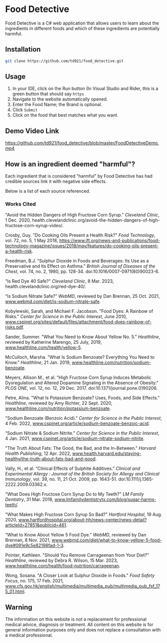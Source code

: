 # Food Detective

Food Detective is a C# web application that allows users to learn about the ingredients in different foods and which of these ingredients are potentially harmful.

## Installation

```bash
git clone https://github.com/td921/food_detective.git
```

## Usage
1. In your IDE, click on the Run button (In Visual Studio and Rider, this is a green button that should say ```https```
2. Navigate to the website automatically opened.
3. Enter the Food Name; the Brand is optional.
4. Click ```Submit```
5. Click on the food that best matches what you want.  

## Demo Video Link
https://github.com/td921/food_detective/blob/master/FoodDetectiveDemo.mp4

## How is an ingredient deemed "harmful"?   

Each ingredient that is considered "harmful" by Food Detective has had credible sources link it with negative side effects.  
 
Below is a list of each source referenced.

### Works Cited

"Avoid the Hidden Dangers of High Fructose Corn Syrup." *Cleveland Clinic*, 1 Dec. 2020, health.clevelandclinic.org/avoid-the-hidden-dangers-of-high-fructose-corn-syrup-video/.

Crosby, Guy. "Do Cooking Oils Present a Health Risk?" *Food Technology*, vol. 72, no. 5, 1 May 2018, https://www.ift.org/news-and-publications/food-technology-magazine/issues/2018/may/features/do-cooking-oils-present-a-health-risk.

Freedman, B.J. “Sulphur Dioxide in Foods and Beverages: Its Use as a Preservative and Its Effect on Asthma.” *British Journal of Diseases of the Chest*, vol. 74, no. 2, 1980, pp. 128-34. doi:10.1016/0007-0971(80)90023-6.

"Is Red Dye 40 Safe?" *Cleveland Clinic*, 8 Mar. 2023, health.clevelandclinic.org/red-dye-40/.

“Is Sodium Nitrate Safe?” *WebMD*, reviewed by Dan Brennan, 25 Oct. 2021, www.webmd.com/diet/is-sodium-nitrate-safe.

Kobylewski, Sarah, and Michael F. Jacobson. "Food Dyes: A Rainbow of Risks." *Center for Science in the Public Interest*, June 2010, www.cspinet.org/sites/default/files/attachment/food-dyes-rainbow-of-risks.pdf.

Sander, Summer. "What You Need to Know About Yellow No. 5." *Healthline*, reviewed by Katherine Marengo, 25 July, 2019, www.healthline.com/health/yellow-5.

McCulloch, Marsha. "What Is Sodium Benzoate? Everything You Need to Know." *Healthline*, 21 Jan. 2019, www.healthline.com/nutrition/sodium-benzoate.

Meyers, Allison M., et al. “High Fructose Corn Syrup Induces Metabolic Dysregulation and Altered Dopamine Signaling in the Absence of Obesity.” *PLOS ONE*, vol. 12, no. 12, 29 Dec. 2017. doi:10.1371/journal.pone.0190206.

Petre, Alina. "What Is Potassium Benzoate? Uses, Foods, and Side Effects." *Healthline*, reviewed by Amy Richter, 22 Sept. 2020, www.healthline.com/nutrition/potassium-benzoate.

"Sodium Benzoate (Benzoic Acid)." *Center for Science in the Public Interest*, 4 Feb. 2022, www.cspinet.org/article/sodium-benzoate-benzoic-acid.

“Sodium Nitrate &amp; Sodium Nitrite.” *Center for Science in the Public Interest*, 4 Jan. 2021, www.cspinet.org/article/sodium-nitrate-sodium-nitrite.

"The Truth About Fats: The Good, the Bad, and the In-Between." *Harvard Health Publishing*, 12 Apr. 2022, www.health.harvard.edu/staying-healthy/the-truth-about-fats-bad-and-good.

Vally, H., et al. “Clinical Effects of Sulphite Additives.” *Clinical and Experimental Allergy : Journal of the British Society for Allergy and Clinical Immunology*, vol. 39, no. 11, 21 Oct. 2009, pp. 1643-51. doi:10.1111/j.1365-2222.2009.03362.x.

"What Does High Fructose Corn Syrup Do to My Teeth?" *LM Family Dentistry*, 31 Mar. 2018, www.lmfamilydentistrytx.com/blog/sugar-harms-teeth/.

"What Makes High Fructose Corn Syrup So Bad?" *Hartford Hospital*, 19 Aug. 2020, www.hartfordhospital.org/about-hh/news-center/news-detail?articleId=27851&publicid=461.


“What to Know About Yellow 5 Food Dye.” *WebMD*, reviewed by Dan Brennan, 8 Nov. 2021, www.webmd.com/diet/what-to-know-yellow-5-food-dye#091e9c5e82198fad-1-3.

Pointer, Kathleen. "Should You Remove Carrageenan from Your Diet?" *Healthline*, reviewed by Debra R. Wilson, 15 Mar. 2023, www.healthline.com/health/food-nutrition/carrageenan.

Wong, Sosana. "A Closer Look at Sulphur Dioxide in Foods." *Food Safety Focus*, no. 175, 17 Feb. 2021, www.cfs.gov.hk/english/multimedia/multimedia_pub/multimedia_pub_fsf_175_01.html.

## Warning 
The information on this website is not a replacement for professional medical advice, diagnosis or treatment. All content on this website is for general information purposes only and does not replace a consultation with a medical professional.
